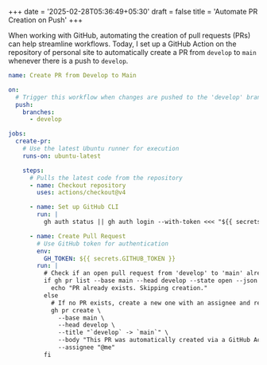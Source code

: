 +++
date = '2025-02-28T05:36:49+05:30'
draft = false
title = 'Automate PR Creation on Push'
+++

When working with GitHub, automating the creation of pull requests (PRs) can help streamline workflows. Today, I set up a GitHub Action on the repository of personal site to automatically create a PR from `develop` to `main` whenever there is a push to `develop`.

```yaml
name: Create PR from Develop to Main

on:
  # Trigger this workflow when changes are pushed to the 'develop' branch
  push:
    branches:
      - develop

jobs:
  create-pr:
    # Use the latest Ubuntu runner for execution
    runs-on: ubuntu-latest

    steps:
      # Pulls the latest code from the repository
      - name: Checkout repository
        uses: actions/checkout@v4

      - name: Set up GitHub CLI
        run: |
          gh auth status || gh auth login --with-token <<< "${{ secrets.GITHUB_TOKEN }}"

      - name: Create Pull Request
        # Use GitHub token for authentication
        env:
          GH_TOKEN: ${{ secrets.GITHUB_TOKEN }}
        run: |
          # Check if an open pull request from 'develop' to 'main' already exists
          if gh pr list --base main --head develop --state open --json number | jq -e '. | length > 0'; then
            echo "PR already exists. Skipping creation."
          else
            # If no PR exists, create a new one with an assignee and reviewer
            gh pr create \
              --base main \
              --head develop \
              --title "`develop` -> `main`" \
              --body "This PR was automatically created via a GitHub Action." \
              --assignee "@me"
          fi

```
